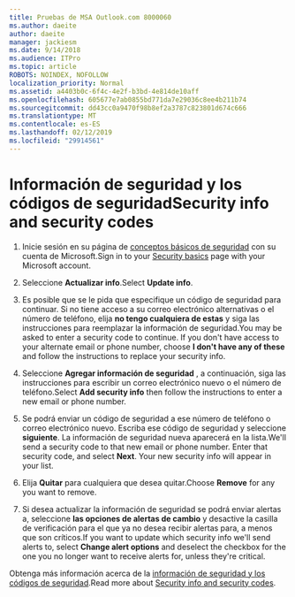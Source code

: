 ```yaml
---
title: Pruebas de MSA Outlook.com 8000060
ms.author: daeite
author: daeite
manager: jackiesm
ms.date: 9/14/2018
ms.audience: ITPro
ms.topic: article
ROBOTS: NOINDEX, NOFOLLOW
localization_priority: Normal
ms.assetid: a4403b0c-6f4c-4e2f-b3bd-4e814de10aff
ms.openlocfilehash: 605677e7ab0855bd771da7e29036c8ee4b211b74
ms.sourcegitcommit: dd43cc0a9470f98b8ef2a3787c823801d674c666
ms.translationtype: MT
ms.contentlocale: es-ES
ms.lasthandoff: 02/12/2019
ms.locfileid: "29914561"
---
```

# <a name="security-info-and-security-codes"></a><span data-ttu-id="76f52-102">Información de seguridad y los códigos de seguridad</span><span class="sxs-lookup"><span data-stu-id="76f52-102">Security info and security codes</span></span>

1. <span data-ttu-id="76f52-103">Inicie sesión en su página de [conceptos básicos de seguridad](https://account.microsoft.com/security) con su cuenta de Microsoft.</span><span class="sxs-lookup"><span data-stu-id="76f52-103">Sign in to your [Security basics](https://account.microsoft.com/security) page with your Microsoft account.</span></span> 
    
2. <span data-ttu-id="76f52-104">Seleccione **Actualizar info**.</span><span class="sxs-lookup"><span data-stu-id="76f52-104">Select **Update info**.</span></span> 
    
3. <span data-ttu-id="76f52-p101">Es posible que se le pida que especifique un código de seguridad para continuar. Si no tiene acceso a su correo electrónico alternativas o el número de teléfono, elija **no tengo cualquiera de estas** y siga las instrucciones para reemplazar la información de seguridad.</span><span class="sxs-lookup"><span data-stu-id="76f52-p101">You may be asked to enter a security code to continue. If you don't have access to your alternate email or phone number, choose **I don't have any of these** and follow the instructions to replace your security info.</span></span> 
    
4. <span data-ttu-id="76f52-107">Seleccione **Agregar información de seguridad** , a continuación, siga las instrucciones para escribir un correo electrónico nuevo o el número de teléfono.</span><span class="sxs-lookup"><span data-stu-id="76f52-107">Select **Add security info** then follow the instructions to enter a new email or phone number.</span></span> 
    
5. <span data-ttu-id="76f52-p102">Se podrá enviar un código de seguridad a ese número de teléfono o correo electrónico nuevo. Escriba ese código de seguridad y seleccione **siguiente**. La información de seguridad nueva aparecerá en la lista.</span><span class="sxs-lookup"><span data-stu-id="76f52-p102">We'll send a security code to that new email or phone number. Enter that security code, and select **Next**. Your new security info will appear in your list.</span></span> 
    
6. <span data-ttu-id="76f52-111">Elija **Quitar** para cualquiera que desea quitar.</span><span class="sxs-lookup"><span data-stu-id="76f52-111">Choose **Remove** for any you want to remove.</span></span> 
    
7. <span data-ttu-id="76f52-112">Si desea actualizar la información de seguridad se podrá enviar alertas a, seleccione **las opciones de alertas de cambio** y desactive la casilla de verificación para el que ya no desea recibir alertas para, a menos que son críticos.</span><span class="sxs-lookup"><span data-stu-id="76f52-112">If you want to update which security info we'll send alerts to, select **Change alert options** and deselect the checkbox for the one you no longer want to receive alerts for, unless they're critical.</span></span> 
    
<span data-ttu-id="76f52-113">Obtenga más información acerca de la [información de seguridad y los códigos de seguridad](https://support.microsoft.com/help/12428/).</span><span class="sxs-lookup"><span data-stu-id="76f52-113">Read more about [Security info and security codes](https://support.microsoft.com/help/12428/).</span></span>
  

